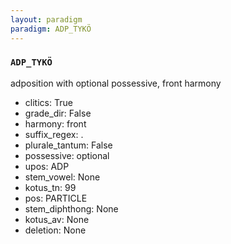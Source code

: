 ```yaml
---
layout: paradigm
paradigm: ADP_TYKÖ
---
```

### ` ADP_TYKÖ `

adposition with optional possessive, front harmony
* clitics: True
* grade_dir: False
* harmony: front
* suffix_regex: .
* plurale_tantum: False
* possessive: optional
* upos: ADP
* stem_vowel: None
* kotus_tn: 99
* pos: PARTICLE
* stem_diphthong: None
* kotus_av: None
* deletion: None
